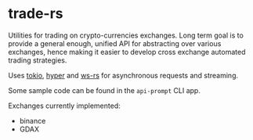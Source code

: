 # trade-rs

Utilities for trading on crypto-currencies exchanges. Long term goal is to
provide a general enough, unified API for abstracting over various exchanges,
hence making it easier to develop cross exchange automated trading
strategies.

Uses [tokio](https://github.com/tokio-rs/tokio), [hyper](https://github.com/hyperium/hyper)
and [ws-rs](https://github.com/housleyjk/ws-rs) for asynchronous requests and
streaming.

Some sample code can be found in the `api-prompt` CLI app.

Exchanges currently implemented:
* binance
* GDAX
